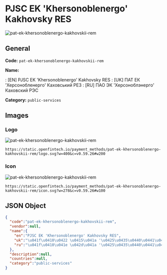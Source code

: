 
# PJSC EK 'Khersonoblenergo' Kakhovsky RES 
![pat-ek-khersonoblenergo-kakhovskii-rem](https://static.openfintech.io/payment_methods/pat-ek-khersonoblenergo-kakhovskii-rem/logo.svg?w=400&c=v0.59.26#w200)  

## General 
**Code:** `pat-ek-khersonoblenergo-kakhovskii-rem` 
 
**Name:** 
 
:	[EN] PJSC EK 'Khersonoblenergo' Kakhovsky RES 
:	[UK] ПАТ ЕК 'Херсонобленерго' Каховський РЕЗ 
:	[RU] ПАО ЭК 'Херсоноблэнерго' Каховский РЭС 
 
**Category:** `public-services` 
 

## Images 

### Logo 
![pat-ek-khersonoblenergo-kakhovskii-rem](https://static.openfintech.io/payment_methods/pat-ek-khersonoblenergo-kakhovskii-rem/logo.svg?w=400&c=v0.59.26#w200)  

```
https://static.openfintech.io/payment_methods/pat-ek-khersonoblenergo-kakhovskii-rem/logo.svg?w=400&c=v0.59.26#w200
```  

### Icon 
![pat-ek-khersonoblenergo-kakhovskii-rem](https://static.openfintech.io/payment_methods/pat-ek-khersonoblenergo-kakhovskii-rem/icon.svg?w=278&c=v0.59.26#w100)  

```
https://static.openfintech.io/payment_methods/pat-ek-khersonoblenergo-kakhovskii-rem/icon.svg?w=278&c=v0.59.26#w100
```  

## JSON Object 

```json
{
  "code":"pat-ek-khersonoblenergo-kakhovskii-rem",
  "vendor":null,
  "name":{
    "en":"PJSC EK 'Khersonoblenergo' Kakhovsky RES",
    "uk":"\u041f\u0410\u0422 \u0415\u041a '\u0425\u0435\u0440\u0441\u043e\u043d\u043e\u0431\u043b\u0435\u043d\u0435\u0440\u0433\u043e' \u041a\u0430\u0445\u043e\u0432\u0441\u044c\u043a\u0438\u0439 \u0420\u0415\u0417",
    "ru":"\u041f\u0410\u041e \u042d\u041a '\u0425\u0435\u0440\u0441\u043e\u043d\u043e\u0431\u043b\u044d\u043d\u0435\u0440\u0433\u043e' \u041a\u0430\u0445\u043e\u0432\u0441\u043a\u0438\u0439 \u0420\u042d\u0421"
  },
  "description":null,
  "countries":null,
  "category":"public-services"
}
```  
